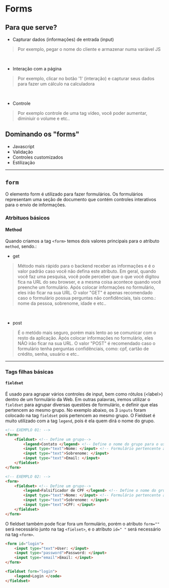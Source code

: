# Forms

## Para que serve?

- Capturar dados (informações) de entrada (input)
> Por exemplo, pegar o nome do cliente e armazenar numa variável JS

</br>

- Interação com a página
> Por exemplo, clicar no botão '1' (interação) e capturar seus dados para fazer um cálculo na calculadora

</br>

- Controle 
> Por exemplo controle de uma tag vídeo, você poder aumentar, diminiuir o volume e etc..

## Dominando os "forms"
- Javascript
- Validação
- Controles customizados
- Estilização
______________________________________________________________________________

## <code>form</code>
O elemento form é utilizado para fazer formulários. Os formulários representam uma seção de documento que contém controles interativos para o envio de informações.

### Atrbituos básicos

#### Method
Quando criamos a tag <code>&lt;form&gt;</code> temos dois valores principais para o atributo <code>method</code>, sendo.: 
* get
> Método mais rápido para o backend receber as informações e é o valor padrão caso você não defina este atributo. Em geral, quando você faz uma pesquisa, você pode perceber que o que você digitou fica na URL do seu browser, e a mesma coisa acontece quando você preenche um formulário. Após colocar informações no formulário, eles irão ficar na sua URL. O valor "GET" é apenas recomendado caso o formulário possua perguntas não confidênciais, tais como.: nome da pessoa, sobrenome, idade e etc.. 

</br>

* post
> É o metódo mais seguro, porém mais lento ao se comunicar com o resto da aplicação. Após colocar informações no formulário, eles NÃO irão ficar na sua URL. O valor "POST" é recomendado caso o formulário tenha perguntas confidênciais, como: cpf, cartão de crédito, senha, usuário e etc..


______________________________________________________________________________

### Tags filhas básicas

#### <code>fieldset</code>
É usado para agrupar vários controles de input, bem como rótulos (&lt;label&gt;) dentro de um formulário da Web. Em outras palavras, iremos utilizar o <code>fieldset</code> para agrupar diversas questões de formulário, e definir que elas pertencem ao mesmo grupo. No exemplo abaixo, os 3 <code>inputs</code> foram colocado na tag <code>fieldset</code> pois pertencem ao mesmo grupo. O Fieldset é muito utilizado com a tag <code>legend</code>, pois é ela quem dirá o nome do grupo.
```html
<!-- EXEMPLO 01: -->
<form>
    <fieldset> <!-- Define um grupo-->
        <legend>Contato </legend> <!-- Define o nome do grupo para o usuário -->
        <input type="text">Nome: </input> <!-- Formulário pertencente ao grupo -->
        <input type="text">Sobrenome: </input>
        <input type="text">Email: </input>
    </fieldset>
</form>

<!-- EXEMPLO 02: -->
<form>
    <fieldset> <!-- Define um grupo-->
        <legend>Falsificador de CPF </legend> <!-- Define o nome do grupo para o usuário -->
        <input type="text">Nome: </input> <!-- Formulário pertencente ao grupo -->
        <input type="text">Sobrenome: </input>
        <input type="text">CPF: </input>
    </fieldset>
</form>
```

O fieldset também pode ficar fora um formulário, porém o atributo `form=""` será necessário junto na tag <code>&lt;fielset&gt;</code>, e o atributo `id=" "` será necessário na tag <code>&lt;form&gt;</code>.
```html
<form id="login">
    <input type="text">User: </input> 
    <input type="password">Password: </input>
    <input type="email">Email: </input>
</form>

<fieldset form="login">
    <legend>Login </code>
</fieldset> 
```


